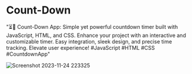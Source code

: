 # Count-Down
"⏳🚀 Count-Down App: Simple yet powerful countdown timer built with JavaScript, HTML, and CSS. Enhance your project with an interactive and customizable timer. Easy integration, sleek design, and precise time tracking. Elevate user experience! #JavaScript #HTML #CSS #CountdownApp"

![Screenshot 2023-11-24 223325](https://github.com/AminEaabada/Rock-Paper-Scissor/assets/121450473/4589d30c-a278-4d53-a166-0b92c973d839)
